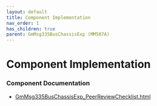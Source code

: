 ```yaml
---
layout: default
title: Component Implementation
nav_order: 1
has_children: true
parent: GmMsg335BusChassisExp (MM507A)
---
```

# Component Implementation
### Component Documentation

- [GmMsg335BusChassisExp_PeerReviewChecklist.html](doc/GmMsg335BusChassisExp_PeerReviewChecklist.html)

